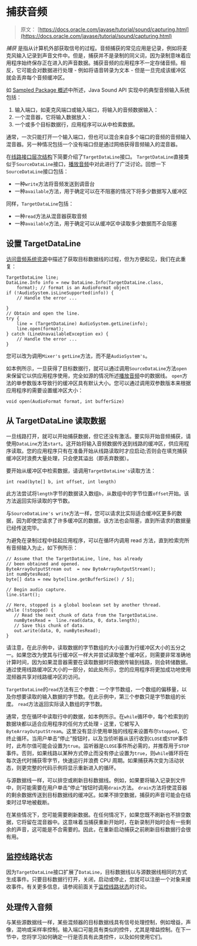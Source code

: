 # 捕获音频

> 原文： [https://docs.oracle.com/javase/tutorial/sound/capturing.html](https://docs.oracle.com/javase/tutorial/sound/capturing.html)

_捕获_ 是指从计算机外部获取信号的过程。音频捕获的常见应用是记录，例如将麦克风输入记录到声音文件中。但是，捕获并不是录制的同义词，因为录制意味着应用程序始终保存正在进入的声音数据。捕获音频的应用程序不一定存储音频。相反，它可能会对数据进行处理 - 例如将语音转录为文本 - 但是一旦完成该缓冲区就会丢弃每个音频缓冲区。

如 [Sampled Package 概述](sampled-overview.html)中所述，Java Sound API 实现中的典型音频输入系统包括：

1.  输入端口，如麦克风端口或输入端口，将输入的音频数据输入：
2.  一个混音器，它将输入数据放入：
3.  一个或多个目标数据行，应用程序可以从中检索数据。

通常，一次只能打开一个输入端口，但也可以混合来自多个端口的音频的音频输入混音器。另一种情况包括一个没有端口但是通过网络获得音频输入的混音器。

在[线路接口层次结构](sampled-overview.html#lineHierarchy)下简要介绍了`TargetDataLine`接口。 `TargetDataLine`直接类似于`SourceDataLine`接口，[播放音频](playing.html)中对此进行了广泛讨论。回想一下`SourceDataLine`接口包括：

*   一种`write`方法将音频发送到调音台
*   一种`available`方法，用于确定可以在不阻塞的情况下将多少数据写入缓冲区

同样，`TargetDataLine`包括：

*   一种`read`方法从混音器获取音频
*   一种`available`方法，用于确定可以从缓冲区中读取多少数据而不会阻塞

## 设置 TargetDataLine

[访问音频系统资源](accessing.html)中描述了获取目标数据线的过程，但为方便起见，我们在此重复：

```
TargetDataLine line;
DataLine.Info info = new DataLine.Info(TargetDataLine.class, 
    format); // format is an AudioFormat object
if (!AudioSystem.isLineSupported(info)) {
    // Handle the error ... 

}
// Obtain and open the line.
try {
    line = (TargetDataLine) AudioSystem.getLine(info);
    line.open(format);
} catch (LineUnavailableException ex) {
    // Handle the error ... 
}

```

您可以改为调用`Mixer's` `getLine`方法，而不是`AudioSystem's`。

如本例所示，一旦获得了目标数据行，就可以通过调用`SourceDataLine`方法`open`来保留它以供应用程序使用，完全如源的情况所述[播放音频](playing.html)中的数据线。 `open`方法的单参数版本导致行的缓冲区具有默认大小。您可以通过调用双参数版本来根据应用程序的需要设置缓冲区大小：

```
void open(AudioFormat format, int bufferSize)

```

## 从 TargetDataLine 读取数据

一旦线路打开，就可以开始捕获数据，但它还没有激活。要实际开始音频捕获，请使用`DataLine`方法`start`。这开始将输入音频数据传送到线路的缓冲区，供应用程序读取。您的应用程序只有在准备开始从线路读取时才应启动;否则会在填充捕获缓冲区时浪费大量处理，只会使其溢出（即丢弃数据）。

要开始从缓冲区中检索数据，请调用`TargetDataLine's`读取方法：

```
int read(byte[] b, int offset, int length)

```

此方法尝试将`length`字节的数据读入数组`b`，从数组中的字节位置`offset`开始。该方法返回实际读取的字节数。

与`SourceDataLine's write`方法一样，您可以请求比实际适合缓冲区更多的数据，因为即使您请求了许多缓冲区的数据，该方法也会阻塞，直到所请求的数据量已经传送完毕。

为避免在录制过程中挂起应用程序，可以在循环内调用 read 方法，直到检索完所有音频输入为止，如下例所示：

```
// Assume that the TargetDataLine, line, has already
// been obtained and opened.
ByteArrayOutputStream out  = new ByteArrayOutputStream();
int numBytesRead;
byte[] data = new byte[line.getBufferSize() / 5];

// Begin audio capture.
line.start();

// Here, stopped is a global boolean set by another thread.
while (!stopped) {
   // Read the next chunk of data from the TargetDataLine.
   numBytesRead =  line.read(data, 0, data.length);
   // Save this chunk of data.
   out.write(data, 0, numBytesRead);
}     

```

请注意，在此示例中，读取数据的字节数组的大小设置为行缓冲区大小的五分之一。如果您改为使其与行缓冲区一样大并尝试读取整个缓冲区，则需要非常准确地计算时间，因为如果混音器需要在读取数据时将数据传输到线路，则会转储数据。通过使用线路缓冲区大小的一部分，如此处所示，您的应用程序将更加成功地使用混频器共享对线路缓冲区的访问。

`TargetDataLine`的`read`方法有三个参数：一个字节数组，一个数组的偏移量，以及你想要读取的输入数据的字节数。在此示例中，第三个参数只是字节数组的长度。 `read`方法返回实际读入数组的字节数。

通常，您在循环中读取行中的数据，如本例所示。在`while`循环中，每个检索到的数据块都以适合应用程序的任何方式处理 - 这里，它被写入`ByteArrayOutputStream`。这里没有显示使用单独的线程来设置布尔`stopped`，它终止循环。当用户单击“停止”按钮时，以及当侦听器从该行收到`CLOSE`或`STOP`事件时，此布尔值可能会设置为`true`。监听器是`CLOSE`事件所必需的，并推荐用于`STOP`事件。否则，如果线路以某种方式停止而没有停止设置为`true`，则`while`循环将在每次迭代时捕获零字节，快速运行并浪费 CPU 周期。如果捕获再次变为活动状态，则更完整的代码示例将显示重新进入的循环。

与源数据线一样，可以排空或刷新目标数据线。例如，如果要将输入记录到文件中，则可能需要在用户单击“停止”按钮时调用`drain`方法。 `drain`方法将使混音器的剩余数据传送到目标数据线的缓冲区。如果不排空数据，捕获的声音可能会在结束时过早地被截断。

在某些情况下，您可能需要刷新数据。在任何情况下，如果您既不刷新也不排空数据，它将留在混音器中。这意味着当捕获重新开始时，在新录制开始时会有一些剩余的声音，这可能是不合需要的。因此，在重新启动捕获之前刷新目标数据行会很有用。

## 监控线路状态

因为`TargetDataLine`接口扩展了`DataLine`，目标数据线以与源数据线相同的方式生成事件。只要目标数据行打开，关闭，启动或停止，您就可以注册一个对象来接收事件。有关更多信息，请参阅前面关于[监控线路状态](playing.html#113711)的讨论。

## 处理传入音频

与某些源数据线一样，某些混频器的目标数据线具有信号处理控制，例如增益，声像，混响或采样率控制。输入端口可能具有类似的控件，尤其是增益控制。在下一节中，您将学习如何确定一行是否具有此类控件，以及如何使用它们。